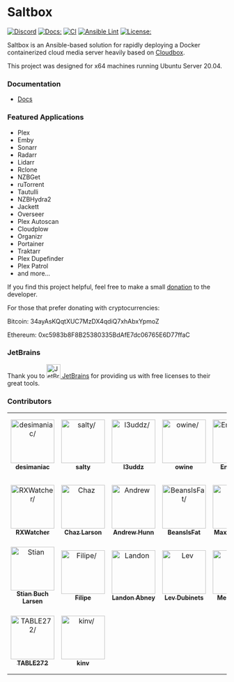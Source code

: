 # Saltbox
[![Discord](https://img.shields.io/discord/853755447970758686)](https://discord.gg/ugfKXpFND8)
[![Docs:](https://img.shields.io/badge/docs-docs.saltbox.dev-blue)](https://docs.saltbox.dev)
[![CI](https://github.com/saltyorg/Saltbox/actions/workflows/saltbox.yml/badge.svg)](https://github.com/saltyorg/Saltbox/actions/workflows/saltbox.yml)
[![Ansible Lint](https://github.com/saltyorg/Saltbox/actions/workflows/ansible-lint.yml/badge.svg)](https://github.com/saltyorg/Saltbox/actions/workflows/ansible-lint.yml)
[![License:](https://img.shields.io/github/license/saltyorg/Saltbox)](LICENSE.md)


Saltbox is an Ansible-based solution for rapidly deploying a Docker containerized cloud media server heavily based on [Cloudbox](https://github.com/Cloudbox/Cloudbox).

This project was designed for x64 machines running Ubuntu Server 20.04. 

### Documentation

- [Docs](https://docs.saltbox.dev)

### Featured Applications

- Plex
- Emby
- Sonarr
- Radarr
- Lidarr
- Rclone
- NZBGet
- ruTorrent
- Tautulli
- NZBHydra2
- Jackett
- Overseer
- Plex Autoscan
- Cloudplow
- Organizr
- Portainer
- Traktarr
- Plex Dupefinder
- Plex Patrol
- and more...

If you find this project helpful, feel free to make a small [donation](https://github.com/sponsors/saltydk) to the developer.

For those that prefer donating with cryptocurrencies:

Bitcoin: 34ayAsKQqtXUC7MzDX4qdiQ7xhAbxYpmoZ

Ethereum: 0xc5983b8F8B25380335BdAfE7dc06765E6D77ffaC

### JetBrains
Thank you to [<img src="https://resources.jetbrains.com/storage/products/company/brand/logos/jb_beam.svg" alt="JetBrains" width="32"> JetBrains](http://www.jetbrains.com/) for providing us with free licenses to their great tools.

### Contributors

<table>
<tr>
    <td align="center" style="word-wrap: break-word; width: 150.0; height: 150.0">
        <a href=https://github.com/desimaniac>
            <img src=https://avatars.githubusercontent.com/u/5501908?v=4 width="100;"  alt=desimaniac/>
            <br />
            <sub style="font-size:14px"><b>desimaniac</b></sub>
        </a>
    </td>
    <td align="center" style="word-wrap: break-word; width: 150.0; height: 150.0">
        <a href=https://github.com/saltydk>
            <img src=https://avatars.githubusercontent.com/u/6587950?v=4 width="100;"  alt=salty/>
            <br />
            <sub style="font-size:14px"><b>salty</b></sub>
        </a>
    </td>
    <td align="center" style="word-wrap: break-word; width: 150.0; height: 150.0">
        <a href=https://github.com/l3uddz>
            <img src=https://avatars.githubusercontent.com/u/7897162?v=4 width="100;"  alt=l3uddz/>
            <br />
            <sub style="font-size:14px"><b>l3uddz</b></sub>
        </a>
    </td>
    <td align="center" style="word-wrap: break-word; width: 150.0; height: 150.0">
        <a href=https://github.com/owine>
            <img src=https://avatars.githubusercontent.com/u/4283702?v=4 width="100;"  alt=owine/>
            <br />
            <sub style="font-size:14px"><b>owine</b></sub>
        </a>
    </td>
    <td align="center" style="word-wrap: break-word; width: 150.0; height: 150.0">
        <a href=https://github.com/EnorMOZ>
            <img src=https://avatars.githubusercontent.com/u/13998170?v=4 width="100;"  alt=EnorMOZ/>
            <br />
            <sub style="font-size:14px"><b>EnorMOZ</b></sub>
        </a>
    </td>
    <td align="center" style="word-wrap: break-word; width: 150.0; height: 150.0">
        <a href=https://github.com/jonfinley>
            <img src=https://avatars.githubusercontent.com/u/23283167?v=4 width="100;"  alt=jonfinley/>
            <br />
            <sub style="font-size:14px"><b>jonfinley</b></sub>
        </a>
    </td>
</tr>
<tr>
    <td align="center" style="word-wrap: break-word; width: 150.0; height: 150.0">
        <a href=https://github.com/RXWatcher>
            <img src=https://avatars.githubusercontent.com/u/14085001?v=4 width="100;"  alt=RXWatcher/>
            <br />
            <sub style="font-size:14px"><b>RXWatcher</b></sub>
        </a>
    </td>
    <td align="center" style="word-wrap: break-word; width: 150.0; height: 150.0">
        <a href=https://github.com/chazlarson>
            <img src=https://avatars.githubusercontent.com/u/3865541?v=4 width="100;"  alt=Chaz Larson/>
            <br />
            <sub style="font-size:14px"><b>Chaz Larson</b></sub>
        </a>
    </td>
    <td align="center" style="word-wrap: break-word; width: 150.0; height: 150.0">
        <a href=https://github.com/andrewkhunn>
            <img src=https://avatars.githubusercontent.com/u/116436?v=4 width="100;"  alt=Andrew Hunn/>
            <br />
            <sub style="font-size:14px"><b>Andrew Hunn</b></sub>
        </a>
    </td>
    <td align="center" style="word-wrap: break-word; width: 150.0; height: 150.0">
        <a href=https://github.com/BeansIsFat>
            <img src=https://avatars.githubusercontent.com/u/24848012?v=4 width="100;"  alt=BeansIsFat/>
            <br />
            <sub style="font-size:14px"><b>BeansIsFat</b></sub>
        </a>
    </td>
    <td align="center" style="word-wrap: break-word; width: 150.0; height: 150.0">
        <a href=https://github.com/maximuskowalski>
            <img src=https://avatars.githubusercontent.com/u/13492750?v=4 width="100;"  alt=Max Kowalski/>
            <br />
            <sub style="font-size:14px"><b>Max Kowalski</b></sub>
        </a>
    </td>
    <td align="center" style="word-wrap: break-word; width: 150.0; height: 150.0">
        <a href=https://github.com/Migz93>
            <img src=https://avatars.githubusercontent.com/u/33037112?v=4 width="100;"  alt=Migz93/>
            <br />
            <sub style="font-size:14px"><b>Migz93</b></sub>
        </a>
    </td>
</tr>
<tr>
    <td align="center" style="word-wrap: break-word; width: 150.0; height: 150.0">
        <a href=https://github.com/lonix>
            <img src=https://avatars.githubusercontent.com/u/2330355?v=4 width="100;"  alt=Stian Buch Larsen/>
            <br />
            <sub style="font-size:14px"><b>Stian Buch Larsen</b></sub>
        </a>
    </td>
    <td align="center" style="word-wrap: break-word; width: 150.0; height: 150.0">
        <a href=https://github.com/horjulf>
            <img src=https://avatars.githubusercontent.com/u/6215635?v=4 width="100;"  alt=Filipe/>
            <br />
            <sub style="font-size:14px"><b>Filipe</b></sub>
        </a>
    </td>
    <td align="center" style="word-wrap: break-word; width: 150.0; height: 150.0">
        <a href=https://github.com/Arcanemagus>
            <img src=https://avatars.githubusercontent.com/u/427137?v=4 width="100;"  alt=Landon Abney/>
            <br />
            <sub style="font-size:14px"><b>Landon Abney</b></sub>
        </a>
    </td>
    <td align="center" style="word-wrap: break-word; width: 150.0; height: 150.0">
        <a href=https://github.com/ldub>
            <img src=https://avatars.githubusercontent.com/u/3114081?v=4 width="100;"  alt=Lev Dubinets/>
            <br />
            <sub style="font-size:14px"><b>Lev Dubinets</b></sub>
        </a>
    </td>
    <td align="center" style="word-wrap: break-word; width: 150.0; height: 150.0">
        <a href=https://github.com/FML128>
            <img src=https://avatars.githubusercontent.com/u/33214722?v=4 width="100;"  alt=Merlin Jehli/>
            <br />
            <sub style="font-size:14px"><b>Merlin Jehli</b></sub>
        </a>
    </td>
    <td align="center" style="word-wrap: break-word; width: 150.0; height: 150.0">
        <a href=https://github.com/bandwith>
            <img src=https://avatars.githubusercontent.com/u/62576?v=4 width="100;"  alt=bandwith/>
            <br />
            <sub style="font-size:14px"><b>bandwith</b></sub>
        </a>
    </td>
</tr>
<tr>
    <td align="center" style="word-wrap: break-word; width: 150.0; height: 150.0">
        <a href=https://github.com/TABLE272>
            <img src=https://avatars.githubusercontent.com/u/11992630?v=4 width="100;"  alt=TABLE272/>
            <br />
            <sub style="font-size:14px"><b>TABLE272</b></sub>
        </a>
    </td>
    <td align="center" style="word-wrap: break-word; width: 150.0; height: 150.0">
        <a href=https://github.com/kinv>
            <img src=https://avatars.githubusercontent.com/u/42412447?v=4 width="100;"  alt=kinv/>
            <br />
            <sub style="font-size:14px"><b>kinv</b></sub>
        </a>
    </td>
</tr>
</table>
